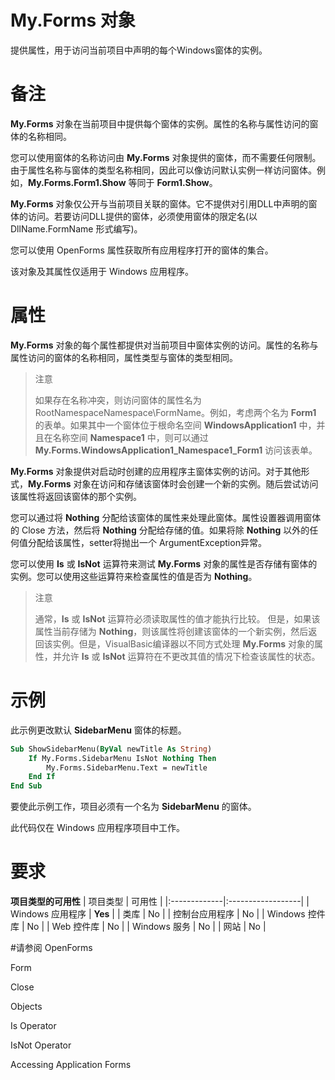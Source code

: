 # My.Forms 对象
提供属性，用于访问当前项目中声明的每个Windows窗体的实例。


# 备注
**My.Forms** 对象在当前项目中提供每个窗体的实例。属性的名称与属性访问的窗体的名称相同。

您可以使用窗体的名称访问由 **My.Forms** 对象提供的窗体，而不需要任何限制。由于属性名称与窗体的类型名称相同，因此可以像访问默认实例一样访问窗体。例如，**My.Forms.Form1.Show** 等同于 **Form1.Show**。

**My.Forms** 对象仅公开与当前项目关联的窗体。它不提供对引用DLL中声明的窗体的访问。若要访问DLL提供的窗体，必须使用窗体的限定名(以 DllName.FormName 形式编写)。

您可以使用 OpenForms 属性获取所有应用程序打开的窗体的集合。

该对象及其属性仅适用于 Windows 应用程序。


# 属性
**My.Forms** 对象的每个属性都提供对当前项目中窗体实例的访问。属性的名称与属性访问的窗体的名称相同，属性类型与窗体的类型相同。

>注意
>
>如果存在名称冲突，则访问窗体的属性名为RootNamespaceNamespace\FormName。例如，考虑两个名为 **Form1** 的表单。如果其中一个窗体位于根命名空间 **WindowsApplication1** 中，并且在名称空间 **Namespace1** 中，则可以通过 **My.Forms.WindowsApplication1_Namespace1_Form1** 访问该表单。 

**My.Forms** 对象提供对启动时创建的应用程序主窗体实例的访问。对于其他形式，**My.Forms** 对象在访问和存储该窗体时会创建一个新的实例。随后尝试访问该属性将返回该窗体的那个实例。

您可以通过将 **Nothing** 分配给该窗体的属性来处理此窗体。属性设置器调用窗体的 Close 方法，然后将 **Nothing** 分配给存储的值。如果将除  **Nothing** 以外的任何值分配给该属性，setter将抛出一个 <a>ArgumentException</a>异常。
	
您可以使用 **Is** 或 **IsNot** 运算符来测试 **My.Forms** 对象的属性是否存储有窗体的实例。您可以使用这些运算符来检查属性的值是否为 **Nothing**。

>注意
>
>通常，**Is** 或 **IsNot** 运算符必须读取属性的值才能执行比较。 但是，如果该属性当前存储为 **Nothing**，则该属性将创建该窗体的一个新实例，然后返回该实例。但是，VisualBasic编译器以不同方式处理 **My.Forms** 对象的属性，并允许 **Is** 或 **IsNot** 运算符在不更改其值的情况下检查该属性的状态。


# 示例
此示例更改默认 **SidebarMenu** 窗体的标题。

```vb
Sub ShowSidebarMenu(ByVal newTitle As String)
    If My.Forms.SidebarMenu IsNot Nothing Then
        My.Forms.SidebarMenu.Text = newTitle
    End If
End Sub
```

要使此示例工作，项目必须有一个名为 **SidebarMenu** 的窗体。

此代码仅在 Windows 应用程序项目中工作。


# 要求
**项目类型的可用性**
| 项目类型        | 可用性          |
|:-------------|:------------------|
| Windows 应用程序           | **Yes** |
| 类库 | No   |
| 控制台应用程序           | No      |
| Windows 控件库           | No |
| Web 控件库           | No |
| Windows 服务           | No |
| 网站           | No |


#请参阅
OpenForms

Form

Close

Objects

Is Operator

IsNot Operator

Accessing Application Forms
